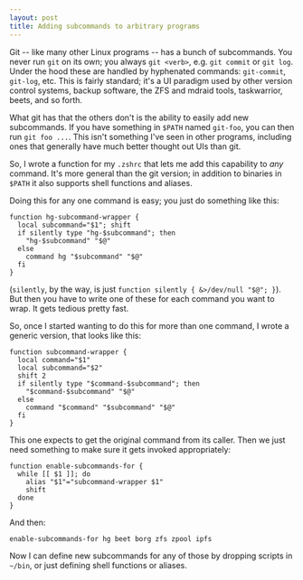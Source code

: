 ```yaml
---
layout: post
title: Adding subcommands to arbitrary programs
---
```


Git -- like many other Linux programs -- has a bunch of subcommands. You never run `git` on its own; you always `git <verb>`, e.g. `git commit` or `git log`. Under the hood these are handled by hyphenated commands: `git-commit`, `git-log`, etc. This is fairly standard; it's a UI paradigm used by other version control systems, backup software, the ZFS and mdraid tools, taskwarrior, beets, and so forth.

What git has that the others don't is the ability to easily add new subcommands. If you have something in `$PATH` named `git-foo`, you can then run `git foo ...`. This isn't something I've seen in other programs, including ones that generally have much better thought out UIs than git.

So, I wrote a function for my `.zshrc` that lets me add this capability to _any_ command. It's more general than the git version; in addition to binaries in `$PATH` it also supports shell functions and aliases.

Doing this for any one command is easy; you just do something like this:

    function hg-subcommand-wrapper {
      local subcommand="$1"; shift
      if silently type "hg-$subcommand"; then
        "hg-$subcommand" "$@"
      else
        command hg "$subcommand" "$@"
      fi
    }

(`silently`, by the way, is just `function silently { &>/dev/null "$@"; }`). But then you have to write one of these for each command you want to wrap. It gets tedious pretty fast.

So, once I started wanting to do this for more than one command, I wrote a generic version, that looks like this:

    function subcommand-wrapper {
      local command="$1"
      local subcommand="$2"
      shift 2
      if silently type "$command-$subcommand"; then
        "$command-$subcommand" "$@"
      else
        command "$command" "$subcommand" "$@"
      fi
    }

This one expects to get the original command from its caller. Then we just need something to make sure it gets invoked appropriately:

    function enable-subcommands-for {
      while [[ $1 ]]; do
        alias "$1"="subcommand-wrapper $1"
        shift
      done
    }

And then:

    enable-subcommands-for hg beet borg zfs zpool ipfs

Now I can define new subcommands for any of those by dropping scripts in `~/bin`, or just defining shell functions or aliases.

